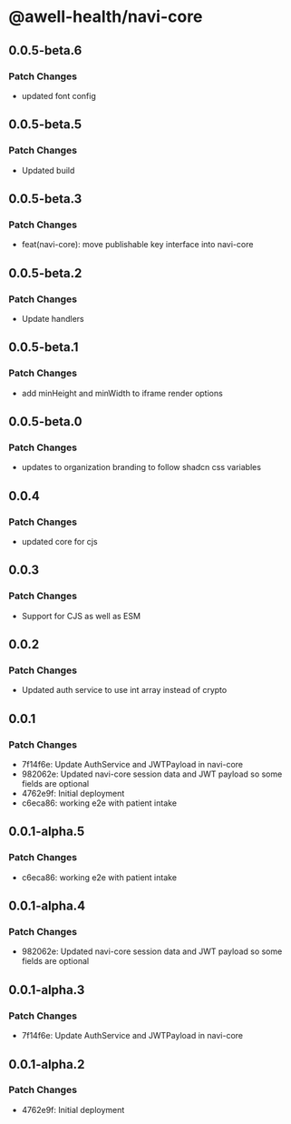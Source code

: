 # @awell-health/navi-core

## 0.0.5-beta.6

### Patch Changes

- updated font config

## 0.0.5-beta.5

### Patch Changes

- Updated build

## 0.0.5-beta.3

### Patch Changes

- feat(navi-core): move publishable key interface into navi-core

## 0.0.5-beta.2

### Patch Changes

- Update handlers

## 0.0.5-beta.1

### Patch Changes

- add minHeight and minWidth to iframe render options

## 0.0.5-beta.0

### Patch Changes

- updates to organization branding to follow shadcn css variables

## 0.0.4

### Patch Changes

- updated core for cjs

## 0.0.3

### Patch Changes

- Support for CJS as well as ESM

## 0.0.2

### Patch Changes

- Updated auth service to use int array instead of crypto

## 0.0.1

### Patch Changes

- 7f14f6e: Update AuthService and JWTPayload in navi-core
- 982062e: Updated navi-core session data and JWT payload so some fields are optional
- 4762e9f: Initial deployment
- c6eca86: working e2e with patient intake

## 0.0.1-alpha.5

### Patch Changes

- c6eca86: working e2e with patient intake

## 0.0.1-alpha.4

### Patch Changes

- 982062e: Updated navi-core session data and JWT payload so some fields are optional

## 0.0.1-alpha.3

### Patch Changes

- 7f14f6e: Update AuthService and JWTPayload in navi-core

## 0.0.1-alpha.2

### Patch Changes

- 4762e9f: Initial deployment
